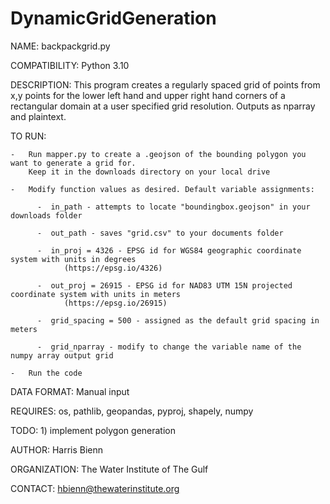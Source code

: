 # DynamicGridGeneration
NAME:           backpackgrid.py

COMPATIBILITY:  Python 3.10

DESCRIPTION:    This program creates a regularly spaced grid of points from x,y points for the lower left hand and upper
right hand corners of a rectangular domain at a user specified grid resolution. Outputs as nparray and plaintext.

TO RUN:

    -   Run mapper.py to create a .geojson of the bounding polygon you want to generate a grid for.
        Keep it in the downloads directory on your local drive
       
    -   Modify function values as desired. Default variable assignments:
          
          -  in_path - attempts to locate "boundingbox.geojson" in your downloads folder
          
          -  out_path - saves "grid.csv" to your documents folder
          
          -  in_proj = 4326 - EPSG id for WGS84 geographic coordinate system with units in degrees
                (https://epsg.io/4326)
          
          -  out_proj = 26915 - EPSG id for NAD83 UTM 15N projected coordinate system with units in meters
                (https://epsg.io/26915)
          
          -  grid_spacing = 500 - assigned as the default grid spacing in meters
          
          -  grid_nparray - modify to change the variable name of the numpy array output grid
    
    -   Run the code

DATA FORMAT:    Manual input

REQUIRES:       os, pathlib, geopandas, pyproj, shapely, numpy

TODO:           1) implement polygon generation

AUTHOR:         Harris Bienn

ORGANIZATION:   The Water Institute of The Gulf

CONTACT:        hbienn@thewaterinstitute.org
